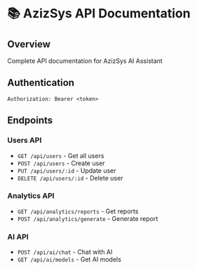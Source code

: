 # 📚 AzizSys API Documentation

## Overview
Complete API documentation for AzizSys AI Assistant

## Authentication
```
Authorization: Bearer <token>
```

## Endpoints

### Users API
- `GET /api/users` - Get all users
- `POST /api/users` - Create user
- `PUT /api/users/:id` - Update user
- `DELETE /api/users/:id` - Delete user

### Analytics API
- `GET /api/analytics/reports` - Get reports
- `POST /api/analytics/generate` - Generate report

### AI API
- `POST /api/ai/chat` - Chat with AI
- `GET /api/ai/models` - Get AI models